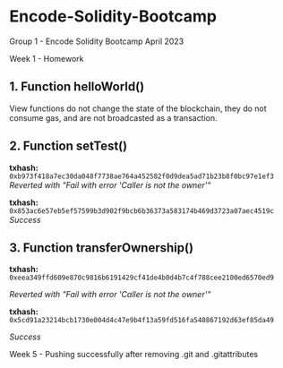 # Encode-Solidity-Bootcamp
Group 1 - Encode Solidity Bootcamp April 2023

Week 1 - Homework

## 1. Function helloWorld()

View functions do not change the state of the blockchain, they do not consume gas, and are not broadcasted as a transaction.

## 2. Function setTest()

**txhash:** `0xb973f418a7ec30da048f7738ae764a452582f0d9dea5ad71b23b8f0bc97e1ef3`
_Reverted with "Fail with error 'Caller is not the owner'"_

**txhash:** `0x853ac6e57eb5ef57599b3d902f9bcb6b36373a583174b469d3723a07aec4519c`
_Success_

## 3. Function transferOwnership()

**txhash:** `0xeea349ffd609e870c9816b6191429cf41de4b0d4b7c4f788cee2100ed6570ed9`

_Reverted with "Fail with error 'Caller is not the owner'"_

**txhash:** `0x5cd91a23214bcb1730e004d4c47e9b4f13a59fd516fa540867192d63ef85da49`

_Success_

Week 5 - Pushing successfully after removing .git and .gitattributes